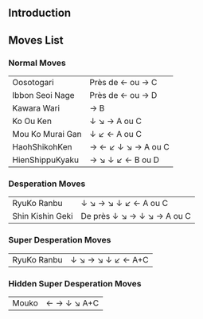 ## Introduction

## Moves List

### Normal Moves

|                  |                    |
|------------------|--------------------|
| Oosotogari       | Près de ← ou → C   |
| Ibbon Seoi Nage  | Près de ← ou → D   |
| Kawara Wari      | → B                |
| Ko Ou Ken        | ↓ ↘ → A ou C       |
| Mou Ko Murai Gan | ↓ ↙ ← A ou C       |
| HaohShikohKen    | → ← ↙ ↓ ↘ → A ou C |
| HienShippuKyaku  | → ↘ ↓ ↙ ← B ou D   |

### Desperation Moves

|                  |                            |
|------------------|----------------------------|
| RyuKo Ranbu      | ↓ ↘ → ↘ ↓ ↙ ← A ou C       |
| Shin Kishin Geki | De près ↓ ↘ → ↓ ↘ → A ou C |

### Super Desperation Moves

|             |                   |
|-------------|-------------------|
| RyuKo Ranbu | ↓ ↘ → ↘ ↓ ↙ ← A+C |

### Hidden Super Desperation Moves

|       |             |
|-------|-------------|
| Mouko | ← → ↓ ↘ A+C |
